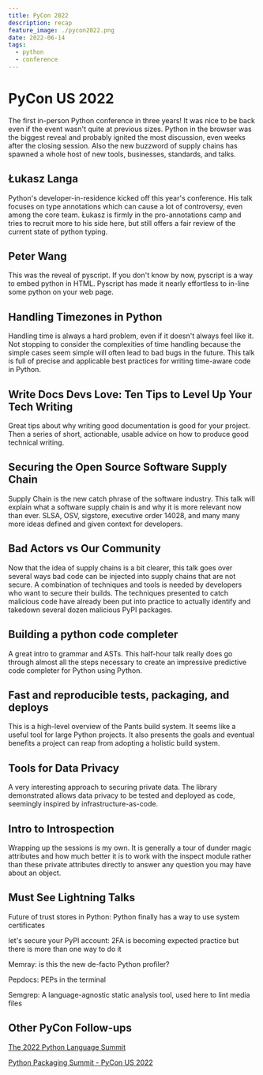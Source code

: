 ```yaml
---
title: PyCon 2022
description: recap
feature_image: ./pycon2022.png
date: 2022-06-14
tags:
  - python
  - conference
---
```


# PyCon US 2022

The first in-person Python conference in three years! It was nice to be back even if the event wasn't quite at previous sizes. Python in the browser was the biggest reveal and probably ignited the most discussion, even weeks after the closing session. Also the new buzzword of supply chains has spawned a whole host of new tools, businesses, standards, and talks.

## Łukasz Langa

Python's developer-in-residence kicked off this year's conference. His talk focuses on type annotations which can cause a lot of controversy, even among the core team. Łukasz is firmly in the pro-annotations camp and tries to recruit more to his side here, but still offers a fair review of the current state of python typing.

## Peter Wang

This was the reveal of pyscript. If you don't know by now, pyscript is a way to embed python in HTML. Pyscript has made it nearly effortless to in-line some python on your web page.

## Handling Timezones in Python

Handling time is always a hard problem, even if it doesn't always feel like it. Not stopping to consider the complexities of time handling because the simple cases seem simple will often lead to bad bugs in the future. This talk is full of precise and applicable best practices for writing time-aware code in Python.

## Write Docs Devs Love: Ten Tips to Level Up Your Tech Writing

Great tips about why writing good documentation is good for your project. Then a series of short, actionable, usable advice on how to produce good technical writing.

## Securing the Open Source Software Supply Chain

Supply Chain is the new catch phrase of the software industry. This talk will explain what a software supply chain is and why it is more relevant now than ever. SLSA, OSV, sigstore, executive order 14028, and many many more ideas defined and given context for developers.

## Bad Actors vs Our Community

Now that the idea of supply chains is a bit clearer, this talk goes over several ways bad code can be injected into supply chains that are not secure. A combination of techniques and tools is needed by developers who want to secure their builds. The techniques presented to catch malicious code have already been put into practice to actually identify and takedown several dozen malicious PyPI packages.

## Building a python code completer

A great intro to grammar and ASTs. This half-hour talk really does go through almost all the steps necessary to create an impressive predictive code completer for Python using Python.

## Fast and reproducible tests, packaging, and deploys

This is a high-level overview of the Pants build system. It seems like a useful tool for large Python projects. It also presents the goals and eventual benefits a project can reap from adopting a holistic build system.

## Tools for Data Privacy

A very interesting approach to securing private data. The library demonstrated allows data privacy to be tested and deployed as code, seemingly inspired by infrastructure-as-code.

## Intro to Introspection

Wrapping up the sessions is my own. It is generally a tour of dunder magic attributes and how much better it is to work with the inspect module rather than these private attributes directly to answer any question you may have about an object.

## Must See Lightning Talks

Future of trust stores in Python: Python finally has a way to use system certificates

let's secure your PyPI account: 2FA is becoming expected practice but there is more than one way to do it

Memray: is this the new de-facto Python profiler?

Pepdocs: PEPs in the terminal

Semgrep: A language-agnostic static analysis tool, used here to lint media files

## Other PyCon Follow-ups

[The 2022 Python Language Summit](https://pyfound.blogspot.com/2022/05/the-2022-python-language-summit_01678898482.html)

[Python Packaging Summit - PyCon US 2022](https://hackmd.io/@gaborbernat/py-packaging-summit-2022)
